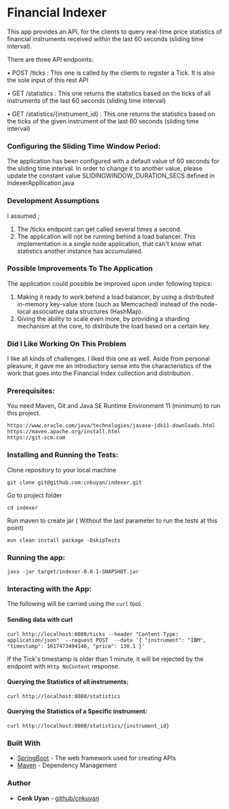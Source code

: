 # Financial Indexer

This app provides an API, for the clients to query real-time price statistics of financial instruments received within the last 60 seconds (sliding time interval).

There are three API endpoints:

• POST /ticks  :  This one is called by the clients to register a Tick. It is also the sole input of this rest API
   
• GET /statistics : This one returns the statistics based on the ticks of all instruments of the last 60 seconds (sliding time interval)

• GET /statistics/{instrument_id} : This one returns the statistics based on the ticks of the given instrument of the last 60 seconds (sliding time interval)


### Configuring the Sliding Time Window Period:
 
 The application has been configured with a default value of 60 seconds for the sliding time interval.
 In order to change it to another value,  please update the constant value SLIDINGWINDOW_DURATION_SECS defined in IndexerAppllication.java


### Development Assumptions 

 I assumed ;
 1. The /ticks endpoint can get called several times a second.
 2. The application will not be running behind a load balancer. This implementation is a single node application, that can't know what statistics another instance has accumulated.
 

### Possible Improvements To The Application

 The application could possible be improved upon under following topics:
 1. Making it ready to work behind a load balancer, by using a distributed in-memory key-value store (such as Memcached) instead of the node-local associative data structures (HashMap). 
 2. Giving the ability to scale even more, by providing a sharding mechanism at the core, to distribute the load based on a certain key. 


### Did I Like Working On This Problem

 I like all kinds of challenges. I liked this one as well.
 Aside from personal pleasure, it gave me an introductory sense into the characteristics of the work that goes into the Financial Index collection and distribution .


### Prerequisites:

You need Maven, Git and  Java SE Runtime Environment 11 (minimum)  to run this project. 

```
https://www.oracle.com/java/technologies/javase-jdk11-downloads.html
https://maven.apache.org/install.html
https://git-scm.com
```

### Installing and Running the Tests:

Clone repository to your local machine

```
git clone git@github.com:cnkuyan/indexer.git
```

Go to project folder

```
cd indexer
```

Run maven to create jar ( Without the last parameter to run the tests at this point)

```
mvn clean install package -DskipTests
```


### Running the app:
```
java -jar target/indexer-0.0.1-SNAPSHOT.jar
```


### Interacting with the App:

The following will be carried using the `curl` tool.

#### Sending data with curl
```
curl http://localhost:8080/ticks --header "Content-Type: application/json"  --request POST  --data '{ "instrument": "IBM", "timestamp": 1617473494140, "price": 130.1 }'
```

If the Tick's timestamp is older than 1 minute, it will be rejected by the endpoint with `Http NoContent` response.

#### Querying the Statistics of all instruments:

```
curl http://localhost:8080/statistics

```

#### Querying the Statistics of a Specific instrument:
```
curl http://localhost:8080/statistics/{instrument_id}
```

### Built With

* [SpringBoot](https://projects.spring.io/spring-boot/) - The web framework used for creating APIs
* [Maven](https://maven.apache.org/) - Dependency Management
 

### Author

* **Cenk Uyan** - [github/cnkuyan](https://github.com/cnkuyan)


